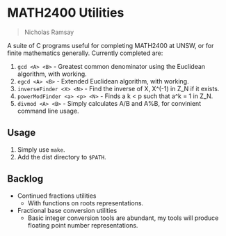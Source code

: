 # MATH2400 Utilities
> Nicholas Ramsay

A suite of C programs useful for completing MATH2400 at UNSW, or for finite mathematics generally. Currently completed are:

1. `gcd <A> <B>` - Greatest common denominator using the Euclidean algorithm, with working.
2. `egcd <A> <B>` - Extended Euclidean algorithm, with working.
3. `inverseFinder <X> <N>` - Find the inverse of X, X^(-1) in Z_N if it exists.
4. `powerModFinder <a> <p> <N>` - Finds a k < p such that a^k = 1 in Z_N.
5. `divmod <A> <B>` - Simply calculates A/B and A%B, for convinient command line usage.


## Usage
1. Simply use `make`.
2. Add the dist directory to `$PATH`.

## Backlog
* Continued fractions utilities
    * With functions on roots representations.
* Fractional base conversion utilities
    * Basic integer conversion tools are abundant, my tools will produce floating point number representations.